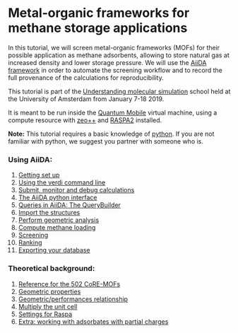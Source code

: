 # Metal-organic frameworks for methane storage applications

In this tutorial, we will screen metal-organic frameworks (MOFs) for their possible application
as methane adsorbents, allowing to store natural gas at increased density and lower storage pressure.
We will use the [AiiDA framework](www.aiida.net) in order to automate the screening workflow
and to record the full provenance of the calculations for reproducibility.

This tutorial is part of the
[Understanding molecular simulation](http://www.acmm.nl/molsim/molsim2019/)
school held at the University of Amsterdam from January 7-18 2019.

It is meant to be run inside the [Quantum Mobile](https://www.materialscloud.org/work/quantum-mobile) virtual machine,
using a compute resource with [zeo++](http://www.zeoplusplus.org/) and [RASPA2](https://github.com/numat/RASPA2) installed.

**Note:** This tutorial requires a basic knowledge of
[python](https://docs.python.org/2.7/tutorial/index.html). If you are not
familiar with python, we suggest you partner with someone who is.

### Using AiiDA:

 1. [Getting set up](./tutorial/setup.md)
 1. [Using the verdi command line](./tutorial/verdi-commands)
 1. [Submit, monitor and debug calculations](./tutorial/calculations)
 1. [The AiiDA python interface](./tutorial/python-interface)
 1. [Queries in AiiDA: The QueryBuilder](./tutorial/queries)
 1. [Import the structures](./screening/import)
 1. [Perform geometric analysis](./screening/geometry)
 1. [Compute methane loading](./screening/methane-loading)
 1. [Screening](./screening/screening)
 1. [Ranking](./screening/ranking)
 1. [Exporting your database](./screening/export)

### Theoretical background:

  1. [Reference for the 502 CoRE-MOFs](./theoretical/502-mofs)
  1. [Geometric properties](./theoretical/geometric-properties)
  1. [Geometric/performances relationship](./theoretical/geometric-performance)
  1. [Multiply the unit cell](./theoretical/multiply-uc)
  1. [Settings for Raspa](./theoretical/settings-raspa)
  1. [Extra: working with adsorbates with partial charges](./theoretical/charged-adsorbates)
